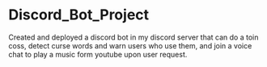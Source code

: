 # Discord_Bot_Project
Created and deployed a discord bot in my discord server that can do a toin coss, detect curse words and warn users who use them, and join a voice chat to play a music form youtube upon user request.
